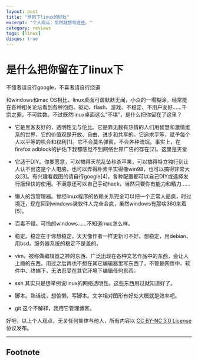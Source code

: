 ```yaml
---
layout: post
title: "罗列下linux的好处"
excerpt: "个人观点，忽然就想写这些。"
category: reviews
tags: [linux]
disqus: true
---
```



# 是什么把你留在了linux下

不懂者请自行google，不喜者请自行绕道

和windows和mac OS相比，linux桌面可谓默默无闻，小众的一塌糊涂。经常能在各种相关论坛看到各种抱怨。驱动、flash、游戏、不稳定、不用户友好……千宗之罪，不可胜数。不过既然linux桌面这么“不堪”，是什么把你留在了这里？


- 它是黑客友好的，透明性无与伦比。它是靠无数有热情的人们用智慧和激情维系的世界，它的价值观是开放、自由、进步和共享的。它追求平等，赋予每个人以平等的机会和权利[1]。它不会莫名弹窗，不会各种流氓。事实上，在firefox adblock的护佑下我都感觉不到网络世界广告的存在[2]。这里是天堂

- 它适于DIY。你要愿意，可以搞得天花乱坠秒杀苹果，可以搞得特立独行到让人认不出这是个人电脑，也可以弄得朴素平实得像win98，也可以搞得非常大众[3]。有兴趣看截图的请自行google[4]。各种配置都可以自己DIY或选择发行版轻快的使用。不满意还可以自己手动hack，当然只要你有能力和精力……

- 懒人的包管理器。曾经linux程序的依赖关系完全可以把一个正常人逼疯，时过境迁，现在回到windows装软件人完全会疯，虽然windows有那啥360来着[5]。

- 百毒不侵。可怜的windows……不知道mac怎么样。

- 稳定。稳定在于你想稳定，天天像作者一样更新可不好。想稳定，用debian、用bsd。服务器系统的稳定不是盖的。

- vim，被称做编辑器之神的东西、广泛出现在各种文艺作品中的东西，会让人上瘾的东西。用过之后再也不想在其它编辑器里写东西了，不管是网页中、软件中、终端下，无法忍受在其它环境下编辑任何东西。

- ssh 其实只是想举例说linux的网络透明性。这些东西用过就知道好了。

- 脚本。熟话说，想偷懒，写脚本。文字相对图形有好处大概就是效率吧。

- git 这个不解释，我用它管理博客。

好吧，以上个人观点，无关任何集体与他人，所有内容以 [CC BY-NC 3.0 License](http://creativecommons.org/licenses/by-nc/3.0/) 协议发布。

<hr />

## Footnote

[^1]: 不像腾迅和renren这jb玩意净搞什么等级特权各种砖石什么烂玩意。净想着赚钱去了。

[^2]: 虽然这和linux没什么关系……但你起码不用理会讨厌的各种软件弹窗。

[^3]: 比如像我，搞得像windows vista似的……其实当年折腾不少，后来觉得dock是华而不实的家伙，灭之。

[^4]: 别给我说baidu，普遍认为baidu是用来搜广告的。

[^5]: 糊弄人的软件，也就觉得软件管家方便些。

